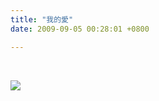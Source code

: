 ```yaml
---
title: "我的愛"
date: 2009-09-05 00:28:01 +0800

---
```



&nbsp;



<a href="http://9.blog.xuite.net/9/a/8/f/10971305/blog_112520/txt/26553713/0.jpg">![](/images/slum-area/94_0.jpg)</a>






